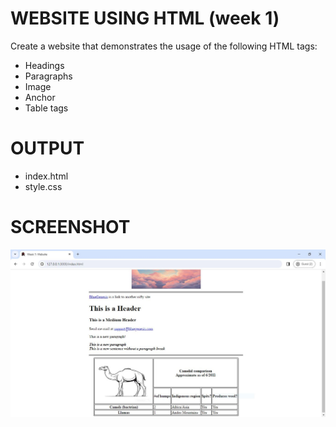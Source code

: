 # WEBSITE USING HTML (week 1) 
Create a website that demonstrates the usage of the following HTML tags:
- Headings
- Paragraphs
- Image
- Anchor
- Table tags

# OUTPUT
- index.html
- style.css

# SCREENSHOT
![screenshot image](./screenshot.jpg)
